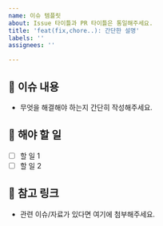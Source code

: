```yaml
---
name: 이슈 템플릿
about: Issue 타이틀과 PR 타이틀은 통일해주세요.
title: 'feat(fix,chore..): 간단한 설명'
labels: ''
assignees: ''

---
```


## 📝 이슈 내용
- 무엇을 해결해야 하는지 간단히 작성해주세요.

## 📌 해야 할 일
- [ ] 할 일 1
- [ ] 할 일 2

## 🔗 참고 링크
- 관련 이슈/자료가 있다면 여기에 첨부해주세요.

